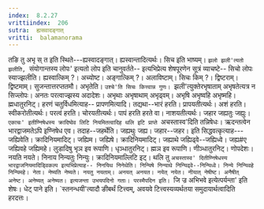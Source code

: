 ```yaml
---
index:  8.2.27
vrittiindex:  206
sutra:  ह्यसवादङ्गात्
vritti:  balamanorama 
---
```


तङि तु अभृ स् त इति स्थिते---ह्यस्वादङ्गात्। ह्यस्वान्तादित्यर्थः। सिच इति भाष्यम्। `झलो झली'त्यतो झलीति, `संयोगान्तस्य लोपः' इत्यतो लोप इति चानुवर्तते-- इत्यभिप्रेत्य शेषपूरणेन सूत्रं व्याचष्टे-- सिचो लोपः स्याज्झलीति। ह्यस्वात्किम् ?। अच्योष्ट। अङ्गात्किम् ?। अलाविष्टाम्। सिचः किम् ?। द्विष्टराम्। द्विष्टमाम्। सुजन्तात्तरप्ततमौ। अभृतेति। `उश्चे'ति सिचः कित्त्वान्न गुणः। `झली'त्युक्तेरभृषाताम् अभृषतेत्यत्र न सिज्लोपः। अनतः परत्वाज्झस्य अदादेशः। अभृथाः अभृषाथाम् अभृढ्वम्। अभृषि अभृष्वहि अभृष्महि। ह्मधातुरनिट्। हरणं चतुर्विधमित्याह-- प्रापणमित्यादि। तद्यथा--भारं हरति। प्रापयतीत्यर्थः। अशं हरति। स्वीकरोतीत्यर्थः। परत्वं हरति। चोरयतीत्यर्थः। पापं हरति हरते वा। नाशयतीत्यर्थः। जहार जह्यतुः जह्युः। `एकाचः' इतीण्निषेधस्य क्रादिष्वेव लिटि नियमितत्वादिह थलि इटि प्राप्ते `अचस्तास्व'दिति तन्निषेधः। ऋदन्तत्वेन भारद्वाजमतेऽपि इण्निषेध एव। तदाह--जहर्थेति। जह्यथुः जह्य। जहार--जहर। इति सिद्धवत्कृत्याह---जह्यिवेति। क्रादिनियमादिट्। जह्यिम। जह्यिषे। क्रादिनियमादिट्। जह्याथे जह्यिढ्वे--जह्यिध्वे। जह्य#ए जह्यिवहे जह्यिमहे। लुडादिषु भृञ इव रूपाणि। धृञ्धातुरनिट्। ह्मञ इव रूपाणि। णीञ्धातुरनिट्। णोपदेशः। नयति नयते। निनाय निन्यतुः निन्युः। क्रादिनियमाल्लिटि इट्। थलि तु `अचस्तास्व' दितीण्निषेधस्य भारद्वाजनियमादिड्विकल्प इत्यभिप्रेत्याह-- निनयिथ निनेथेति। निन्यिषे निन्याथे निन्यिढ्वे--निन्यिध्वे। निन्ये निन्यिवहे निन्यिमहे। नेता। नेष्यति नेष्यते। नयतु नयताम्। अनयत् अनयत। नयेत् नयेत। नीयात् नेषीष्ट। अनैषीत् अनेष्ट। अनेष्यत् अनेष्यत। इत्यजन्ता उभयपदिनो गताः। परस्मैपदिन इति। `जि ज्र अभिभवे इत्येत्पर्यन्ता' इति शेषः। धेट् पाने इति। `स्तनन्धयी'त्यादौ ङीबर्थं टित्त्वम्, अवयवे टित्त्वस्यव्यर्थतया समुदायार्थत्वादिति हरदत्तः।

